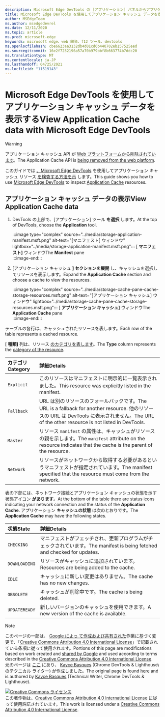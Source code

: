 ```yaml
---
description: Microsoft Edge DevTools の [アプリケーション] パネルからアプリケーション キャッシュ データを表示する方法。
title: Microsoft Edge DevTools を使用してアプリケーション キャッシュ データを表示する
author: MSEdgeTeam
ms.author: msedgedevrel
ms.date: 12/11/2020
ms.topic: article
ms.prod: microsoft-edge
keywords: microsoft edge、web 開発、f12 ツール、devtools
ms.openlocfilehash: cbe6623aa3132db4d01cd6b440702eb157525eed
ms.sourcegitcommit: 16e2f7232196a57a70b979bbf8b663774b7ddc20
ms.translationtype: MT
ms.contentlocale: ja-JP
ms.lasthandoff: 04/25/2021
ms.locfileid: "11519143"
---
```

<!-- Copyright Kayce Basques 

   Licensed under the Apache License, Version 2.0 (the "License");
   you may not use this file except in compliance with the License.
   You may obtain a copy of the License at

       https://www.apache.org/licenses/LICENSE-2.0

   Unless required by applicable law or agreed to in writing, software
   distributed under the License is distributed on an "AS IS" BASIS,
   WITHOUT WARRANTIES OR CONDITIONS OF ANY KIND, either express or implied.
   See the License for the specific language governing permissions and
   limitations under the License.  -->  

# <a name="view-application-cache-data-with-microsoft-edge-devtools"></a><span data-ttu-id="4e9b3-104">Microsoft Edge DevTools を使用してアプリケーション キャッシュ データを表示する</span><span class="sxs-lookup"><span data-stu-id="4e9b3-104">View Application Cache data with Microsoft Edge DevTools</span></span>  

> [!WARNING]
> <span data-ttu-id="4e9b3-105">アプリケーション キャッシュ API が [Web プラットフォームから削除されています][HTMLStandardOfflineWebApplications]。</span><span class="sxs-lookup"><span data-stu-id="4e9b3-105">The Application Cache API is [being removed from the web platform][HTMLStandardOfflineWebApplications].</span></span>  

<span data-ttu-id="4e9b3-106">このガイドでは [、Microsoft Edge DevTools][MicrosoftEdgeDevTools] を使用してアプリケーション キャッシュ リソース [を検査する方法を示][MDNWebAPIsWindowApplicationCache] します。</span><span class="sxs-lookup"><span data-stu-id="4e9b3-106">This guide shows you how to use [Microsoft Edge DevTools][MicrosoftEdgeDevTools] to inspect [Application Cache][MDNWebAPIsWindowApplicationCache] resources.</span></span>  

## <a name="view-application-cache-data"></a><span data-ttu-id="4e9b3-107">アプリケーション キャッシュ データの表示</span><span class="sxs-lookup"><span data-stu-id="4e9b3-107">View Application Cache data</span></span>  

1.  <span data-ttu-id="4e9b3-108">DevTools の上部で、[アプリケーション] ツール **を選択** します。</span><span class="sxs-lookup"><span data-stu-id="4e9b3-108">At the top of DevTools, choose the **Application** tool.</span></span>  
    
    :::image type="complex" source="../media/storage-application-manifest.msft.png" alt-text="[マニフェスト] ウィンドウ" lightbox="../media/storage-application-manifest.msft.png":::
       <span data-ttu-id="4e9b3-110">[ **マニフェスト]** ウィンドウ</span><span class="sxs-lookup"><span data-stu-id="4e9b3-110">The **Manifest** pane</span></span>  
    :::image-end:::  

1.  <span data-ttu-id="4e9b3-111">[アプリケーション キャッシュ **] セクションを展開** し、キャッシュを選択してリソースを表示します。</span><span class="sxs-lookup"><span data-stu-id="4e9b3-111">Expand the **Application Cache** section and choose a cache to view the resources.</span></span>  
    
    :::image type="complex" source="../media/storage-cache-pane-cache-storage-resources.msft.png" alt-text="[アプリケーション キャッシュ] ウィンドウ" lightbox="../media/storage-cache-pane-cache-storage-resources.msft.png":::
       <span data-ttu-id="4e9b3-113">[ **アプリケーション キャッシュ]** ウィンドウ</span><span class="sxs-lookup"><span data-stu-id="4e9b3-113">The **Application Cache** pane</span></span>  
    :::image-end:::  

<span data-ttu-id="4e9b3-114">テーブルの各行は、キャッシュされたリソースを表します。</span><span class="sxs-lookup"><span data-stu-id="4e9b3-114">Each row of the table represents a cached resource.</span></span>  

<span data-ttu-id="4e9b3-115">[ **種類]** 列は、リソース [のカテゴリを表します][MDNHTMLResourcesInAnApplicationCache]。</span><span class="sxs-lookup"><span data-stu-id="4e9b3-115">The **Type** column represents the [category of the resource][MDNHTMLResourcesInAnApplicationCache].</span></span>  

| <span data-ttu-id="4e9b3-116">カテゴリ</span><span class="sxs-lookup"><span data-stu-id="4e9b3-116">Category</span></span> | <span data-ttu-id="4e9b3-117">詳細</span><span class="sxs-lookup"><span data-stu-id="4e9b3-117">Details</span></span> |  
|:--- |:--- |  
| `Explicit` | <span data-ttu-id="4e9b3-118">このリソースはマニフェストに明示的に一覧表示されました。</span><span class="sxs-lookup"><span data-stu-id="4e9b3-118">This resource was explicitly listed in the manifest.</span></span> |  
| `Fallback` | <span data-ttu-id="4e9b3-119">URL は別のリソースのフォールバックです。</span><span class="sxs-lookup"><span data-stu-id="4e9b3-119">The URL is a fallback for another resource.</span></span>  <span data-ttu-id="4e9b3-120">他のリソースの URL は DevTools に表示されません。</span><span class="sxs-lookup"><span data-stu-id="4e9b3-120">The URL of the other resource is not listed in DevTools.</span></span> |  
| `Master` | <span data-ttu-id="4e9b3-121">リソース `manifest` の属性は、キャッシュがリソースの親を示します。</span><span class="sxs-lookup"><span data-stu-id="4e9b3-121">The `manifest` attribute on the resource indicates that the cache is the parent of the resource.</span></span> |  
| `Network` | <span data-ttu-id="4e9b3-122">リソースがネットワークから取得する必要があるというマニフェストが指定されています。</span><span class="sxs-lookup"><span data-stu-id="4e9b3-122">The manifest specified that the resource must come from the network.</span></span> |  

<!--todo:  replace "Master" phrasing if possible.  -->  

<span data-ttu-id="4e9b3-123">表の下部には、ネットワーク接続とアプリケーション キャッシュの状態を示す状態アイコン **があります**。</span><span class="sxs-lookup"><span data-stu-id="4e9b3-123">At the bottom of the table there are status icons indicating your network connection and the status of the **Application Cache**.</span></span>  <span data-ttu-id="4e9b3-124">アプリケーション **キャッシュの状態** は次のとおりです。</span><span class="sxs-lookup"><span data-stu-id="4e9b3-124">The **Application Cache** may have the following states.</span></span>  

| <span data-ttu-id="4e9b3-125">状態</span><span class="sxs-lookup"><span data-stu-id="4e9b3-125">State</span></span> | <span data-ttu-id="4e9b3-126">詳細</span><span class="sxs-lookup"><span data-stu-id="4e9b3-126">Details</span></span> |  
|:--- |:--- |  
| `CHECKING` | <span data-ttu-id="4e9b3-127">マニフェストがフェッチされ、更新プログラムがチェックされています。</span><span class="sxs-lookup"><span data-stu-id="4e9b3-127">The manifest is being fetched and checked for updates.</span></span> |  
| `DOWNLOADING` | <span data-ttu-id="4e9b3-128">リソースがキャッシュに追加されています。</span><span class="sxs-lookup"><span data-stu-id="4e9b3-128">Resources are being added to the cache.</span></span> |  
| `IDLE` | <span data-ttu-id="4e9b3-129">キャッシュに新しい変更はありません。</span><span class="sxs-lookup"><span data-stu-id="4e9b3-129">The cache has no new changes.</span></span> |  
| `OBSOLETE` | <span data-ttu-id="4e9b3-130">キャッシュが削除中です。</span><span class="sxs-lookup"><span data-stu-id="4e9b3-130">The cache is being deleted.</span></span> |  
| `UPDATEREADY` |  <span data-ttu-id="4e9b3-131">新しいバージョンのキャッシュを使用できます。</span><span class="sxs-lookup"><span data-stu-id="4e9b3-131">A new version of the cache is available.</span></span> |  

<!-- links -->  

[MicrosoftEdgeDevTools]: ../../devtools-guide-chromium/index.md "Microsoft Edge (Chromium) 開発者ツール |Microsoft ドキュメント"  

[HTMLStandardOfflineWebApplications]: https://html.spec.whatwg.org/multipage/offline.html#offline "オフライン Web アプリケーション - HTML Standard"  

[MDNHTMLResourcesInAnApplicationCache]: https://developer.mozilla.org/docs/Web/HTML/Using_the_application_cache#Resources_in_an_application_cache "アプリケーション キャッシュ 内のリソース|MDN"  
[MDNWebAPIsWindowApplicationCache]: https://developer.mozilla.org/docs/Web/API/Window/applicationCache "Window.applicationCache - Web API |MDN"  

> [!NOTE]
> <span data-ttu-id="4e9b3-136">このページの一部は、 [Google によっ て作成および共有された][GoogleSitePolicies]作業に基づく変更で、「[Creative Commons Attribution 4.0 International License][CCA4IL]」で記載されている条項に従って使用されます。</span><span class="sxs-lookup"><span data-stu-id="4e9b3-136">Portions of this page are modifications based on work created and [shared by Google][GoogleSitePolicies] and used according to terms described in the [Creative Commons Attribution 4.0 International License][CCA4IL].</span></span>  
> <span data-ttu-id="4e9b3-137">元のページは [ここ](https://developers.google.com/web/tools/chrome-devtools/storage/applicationcache) にあり、 [Kayce Basques][KayceBasques] \(Chrome DevTools \& Lighthouse\ のテクニカル ライター) が作成しました。</span><span class="sxs-lookup"><span data-stu-id="4e9b3-137">The original page is found [here](https://developers.google.com/web/tools/chrome-devtools/storage/applicationcache) and is authored by [Kayce Basques][KayceBasques] \(Technical Writer, Chrome DevTools \& Lighthouse\).</span></span>  

[![Creative Commons ライセンス][CCby4Image]][CCA4IL]  
<span data-ttu-id="4e9b3-139">この著作物は、[Creative Commons Attribution 4.0 International License][CCA4IL] に従って使用許諾されています。</span><span class="sxs-lookup"><span data-stu-id="4e9b3-139">This work is licensed under a [Creative Commons Attribution 4.0 International License][CCA4IL].</span></span>  

[CCA4IL]: https://creativecommons.org/licenses/by/4.0  
[CCby4Image]: https://i.creativecommons.org/l/by/4.0/88x31.png  
[GoogleSitePolicies]: https://developers.google.com/terms/site-policies  
[KayceBasques]: https://developers.google.com/web/resources/contributors/kaycebasques  
